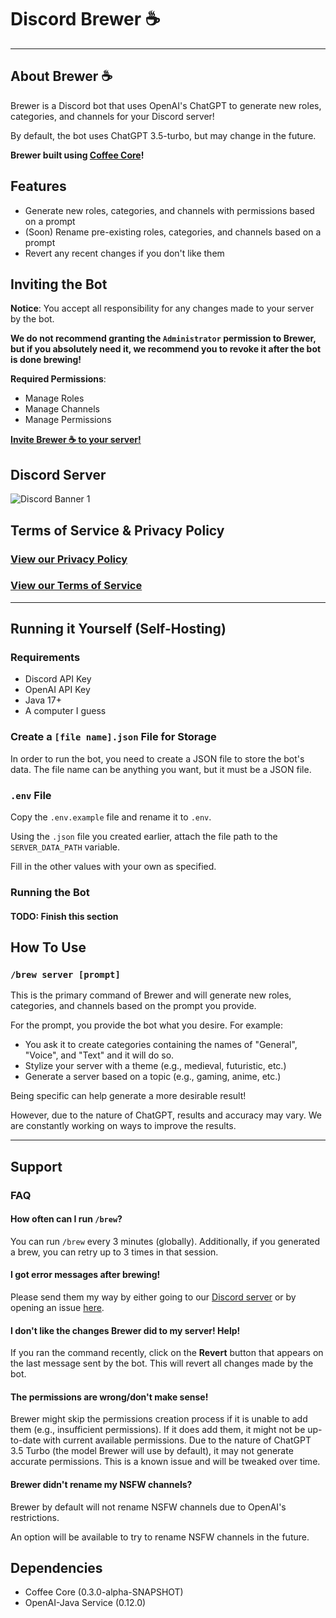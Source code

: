 # Discord Brewer ☕️

---
## About Brewer ☕️
Brewer is a Discord bot that uses OpenAI's ChatGPT to generate new roles, categories, and channels for your Discord server!

By default, the bot uses ChatGPT 3.5-turbo, but may change in the future.

**Brewer built using [Coffee Core](https://github.com/AlphaSerpentis/CoffeeCore)!**

## Features
- Generate new roles, categories, and channels with permissions based on a prompt
- (Soon) Rename pre-existing roles, categories, and channels based on a prompt
- Revert any recent changes if you don't like them

## Inviting the Bot

**Notice**: You accept all responsibility for any changes made to your server by the bot.

**We do not recommend granting the `Administrator` permission to Brewer, but if you absolutely need it, we recommend you to revoke it after the bot is done brewing!**

**Required Permissions**:
- Manage Roles
- Manage Channels
- Manage Permissions

[**Invite Brewer ☕️ to your server!**](https://discord.com/api/oauth2/authorize?client_id=1097362340468502548&permissions=268504080&scope=bot)

## Discord Server
![Discord Banner 1](https://discordapp.com/api/guilds/590215639785013298/widget.png?style=banner1)

## Terms of Service & Privacy Policy
### [View our Privacy Policy](https://github.com/AlphaSerpentis/Discord-Brewer/blob/master/privacy.md)
### [View our Terms of Service](https://github.com/AlphaSerpentis/Discord-Brewer/blob/master/terms_of_service.md)

---

## Running it Yourself (Self-Hosting)

### Requirements
- Discord API Key
- OpenAI API Key
- Java 17+
- A computer I guess

### Create a `[file name].json` File for Storage
In order to run the bot, you need to create a JSON file to store the bot's data. The file name can be anything you want, but it must be a JSON file.

### `.env` File
Copy the `.env.example` file and rename it to `.env`.

Using the `.json` file you created earlier, attach the file path to the `SERVER_DATA_PATH` variable.

Fill in the other values with your own as specified.

### Running the Bot
#### TODO: Finish this section

## How To Use

### `/brew server [prompt]`

This is the primary command of Brewer and will generate new roles, categories, and channels based on the prompt you provide.

For the prompt, you provide the bot what you desire. For example:
- You ask it to create categories containing the names of "General", "Voice", and "Text" and it will do so.
- Stylize your server with a theme (e.g., medieval, futuristic, etc.)
- Generate a server based on a topic (e.g., gaming, anime, etc.)

Being specific can help generate a more desirable result!

However, due to the nature of ChatGPT, results and accuracy may vary. We are constantly working on ways to improve the results.

---

## Support

### FAQ

#### How often can I run `/brew`?
You can run `/brew` every 3 minutes (globally). Additionally, if you generated a brew, you can retry up to 3 times in that session.

#### I got error messages after brewing!
Please send them my way by either going to our [Discord server](https://discord.alphaserpentis.dev) or by opening an issue [here](https://github.com/AlphaSerpentis/Discord-Brewer/issues/new).

#### I don't like the changes Brewer did to my server! Help!
If you ran the command recently, click on the **Revert** button that appears on the last message sent by the bot. This will revert all changes made by the bot.

#### The permissions are wrong/don't make sense!
Brewer might skip the permissions creation process if it is unable to add them (e.g., insufficient permissions). If it does add them, it might not be up-to-date with current available permissions. Due to the nature of ChatGPT 3.5 Turbo (the model Brewer will use by default), it may not generate accurate permissions. This is a known issue and will be tweaked over time.

#### Brewer didn't rename my NSFW channels?
Brewer by default will not rename NSFW channels due to OpenAI's restrictions.

An option will be available to try to rename NSFW channels in the future.

## Dependencies
- Coffee Core (0.3.0-alpha-SNAPSHOT)
- OpenAI-Java Service (0.12.0)
